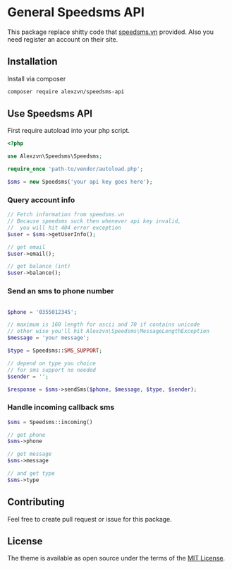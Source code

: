 # General Speedsms API

This package replace shitty code that [speedsms.vn](https://speedsms.vn) provided. Also you need register an account on their site.

## Installation

Install via composer

```bash
composer require alexzvn/speedsms-api
```

## Use Speedsms API

First require autoload into your php script.

```php
<?php

use Alexzvn\Speedsms\Speedsms;

require_once 'path-to/vendor/autoload.php';

$sms = new Speedsms('your api key goes here');

```

### Query account info

```php
// Fetch information from speedsms.vn
// Because speedsms suck then whenever api key invalid,
//  you will hit 404 error exception
$user = $sms->getUserInfo();

// get email
$user->email();

// get balance (int)
$user->balance();
```

### Send an sms to phone number

```php

$phone = '0355012345';

// maximum is 160 length for ascii and 70 if contains unicode
// other wise you'll hit Alexzvn\Speedsms\MessageLengthException
$message = 'your message'; 

$type = Speedsms::SMS_SUPPORT;

// depend on type you choice
// for sms support no needed
$sender = '';

$response = $sms->sendSms($phone, $message, $type, $sender);
```

### Handle incoming callback sms

```php
$sms = Speedsms::incoming()

// get phone
$sms->phone

// get message
$sms->message

// and get type
$sms->type
```

## Contributing

Feel free to create pull request or issue for this package.

## License

The theme is available as open source under the terms of the [MIT License](http://opensource.org/licenses/MIT).
